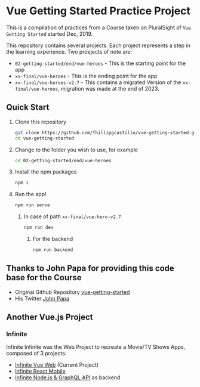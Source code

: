 # Vue Getting Started Practice Project
This is a  compilation of practices from a Course taken on PluralSight of `Vue Getting Started` started Dec, 2019.

This repository contains several projects. Each project represents a step in the learning experience. Two proejects of note are:

- `02-getting-started/end/vue-heroes` - This is the starting point for the app
- `xx-final/vue-heroes` - This is the ending point for the app
- `xx-final/vue-heroes-v2.7` - This contains a migrated Version of the `xx-final/vue-heroes`, migration was made at the end of 2023.

## Quick Start
1. Clone this repository
   ```bash
   git clone https://github.com/fhillipgcastillo/vue-getting-started.git
   cd vue-getting-started
   ```

1. Change to the folder you wish to use, for example

   ```bash
   cd 02-getting-started/end/vue-heroes
   ```

1. Install the npm packages

   ```bash
   npm i
   ```

1. Run the app!

   ```bash
   npm run serve
   ```
   1. In case of path `xx-final/vue-hero-v2.7`
      ```bash
      npm run dev
      ```
      1. For the backend
         ```bash
         npm run backend
         ```
   

## Thanks to John Papa for providing this code base for the Course
- Original Github Repository [vue-getting-started](https://github.com/johnpapa/vue-getting-started.git)
- His Twitter [John Papa](http://twitter.com/john_papa)


## Another Vue.js Project
### Infinite
Infinite Infinite was the Web Project to recreate a Movie/TV Shows Apps, composed of 3 projects:
- [Infinite Vue Web](https://github.com/fhillipgcastillo/infinite-vue-web) (Current Project)
- [Infinite React Mobile](https://github.com/fhillipgcastillo/infinite-mobile) 
- [Infinite Node.js & GraphQL API](https://github.com/fhillipgcastillo/infiniteapi) as backend
